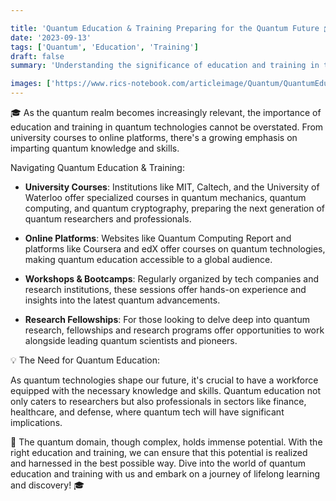 ```yaml
---

title: 'Quantum Education & Training Preparing for the Quantum Future 🎓'
date: '2023-09-13'
tags: ['Quantum', 'Education', 'Training']
draft: false
summary: 'Understanding the significance of education and training in the quantum domain and the avenues available for learning!'

images: ['https://www.rics-notebook.com/articleimage/Quantum/QuantumEducationAndTraining.webp']
---
```


🎓 As the quantum realm becomes increasingly relevant, the importance of education and training in quantum technologies cannot be overstated. From university courses to online platforms, there's a growing emphasis on imparting quantum knowledge and skills.

Navigating Quantum Education & Training:

- **University Courses**: Institutions like MIT, Caltech, and the University of Waterloo offer specialized courses in quantum mechanics, quantum computing, and quantum cryptography, preparing the next generation of quantum researchers and professionals.

- **Online Platforms**: Websites like Quantum Computing Report and platforms like Coursera and edX offer courses on quantum technologies, making quantum education accessible to a global audience.

- **Workshops & Bootcamps**: Regularly organized by tech companies and research institutions, these sessions offer hands-on experience and insights into the latest quantum advancements.

- **Research Fellowships**: For those looking to delve deep into quantum research, fellowships and research programs offer opportunities to work alongside leading quantum scientists and pioneers.

💡 The Need for Quantum Education:

As quantum technologies shape our future, it's crucial to have a workforce equipped with the necessary knowledge and skills. Quantum education not only caters to researchers but also professionals in sectors like finance, healthcare, and defense, where quantum tech will have significant implications.

🚀 The quantum domain, though complex, holds immense potential. With the right education and training, we can ensure that this potential is realized and harnessed in the best possible way. Dive into the world of quantum education and training with us and embark on a journey of lifelong learning and discovery! 🎓
